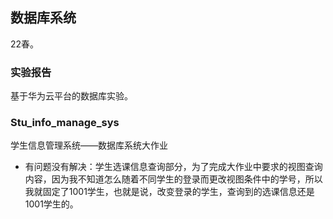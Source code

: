 ## 数据库系统
22春。
### 实验报告
基于华为云平台的数据库实验。
### Stu_info_manage_sys
学生信息管理系统——数据库系统大作业
* 有问题没有解决：学生选课信息查询部分，为了完成大作业中要求的视图查询内容，因为我不知道怎么随着不同学生的登录而更改视图条件中的学号，所以我就固定了1001学生，也就是说，改变登录的学生，查询到的选课信息还是1001学生的。
